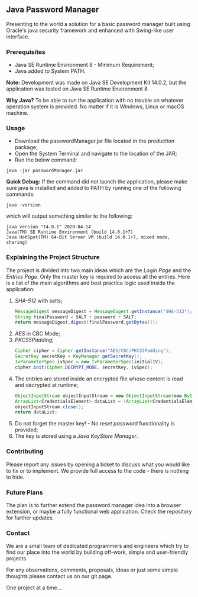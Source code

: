## Java Password Manager
Presenting to the world a solution for a basic password manager built using Oracle's java security framework and enhanced with Swing-like user interface.

### Prerequisites
* Java SE Runtime Environment 8 - Minimum Requirement;
* Java added to System PATH.

**Note:** Development was made on Java SE Development Kit 14.0.2, but the application was tested on Java SE Runtime Environment 8.

**Why Java?** To be able to run the application with no trouble on whatever operation system is provided. No matter if it is Windows, Linux or macOS machine.

### Usage
* Download the passwordManager.jar file located in the *production* package;
* Open the System Terminal and navigate to the location of the JAR;
* Run the below command:
```
java -jar passwordManager.jar
```

**Quick Debug:** If the command did not launch the application, please make sure java is installed and added to PATH by running one of the following commands:
```
java -version
```
which will output something similar to the following:
```
java version "14.0.1" 2020-04-14
Java(TM) SE Runtime Environment (build 14.0.1+7)
Java HotSpot(TM) 64-Bit Server VM (build 14.0.1+7, mixed mode, sharing)
```

### Explaining the Project Structure
The project is divided into two main ideas which are the *Login Page* and the *Entries Page*. Only the master key is required to access all the entries. 
Here is a list of the main algorithms and best practice logic used inside the application:
1. *SHA-512* with salts;
    ```java
    MessageDigest messageDigest = MessageDigest.getInstance("SHA-512");
    String finalPassword = SALT + password + SALT;
    return messageDigest.digest(finalPassword.getBytes());
    ```
1. *AES* in CBC Mode;
1. *PKCS5Padding*;
    ```java
    Cipher cipher = Cipher.getInstance("AES/CBC/PKCS5Padding");
    SecretKey secretKey = KeyManager.getSecretKey();
    IvParameterSpec ivSpec = new IvParameterSpec(initialIV);
    cipher.init(Cipher.DECRYPT_MODE, secretKey, ivSpec);
    ```
1. The entries are stored inside an encrypted file whose content is read and decrypted at runtime;
    ```java
    ObjectInputStream objectInputStream = new ObjectInputStream(new ByteArrayInputStream(decryptContent(inputFilePath)));
    ArrayList<CredentialsElement> dataList = (ArrayList<CredentialsElement>) objectInputStream.readObject();
    objectInputStream.close();
    return dataList;
    ```
1. Do not forget the master key! - No *reset password* functionality is provided;
1. The key is stored using a *Java KeyStore Manager*.

### Contributing
Please report any issues by opening a ticket to discuss what you would like to fix or to implement.
We provide full access to the code - there is nothing to hide.

### Future Plans
The plan is to further extend the password manager idea into a browser extension, or maybe a fully functional web application. Check the repository for further updates.

### Contact
We are a small team of dedicated programmers and engineers which try to find our place into the world by building off-work, simple and user-friendly projects.

For any observations, comments, proposals, ideas or just some simple thoughts please contact us on our git page.

One project at a time... 